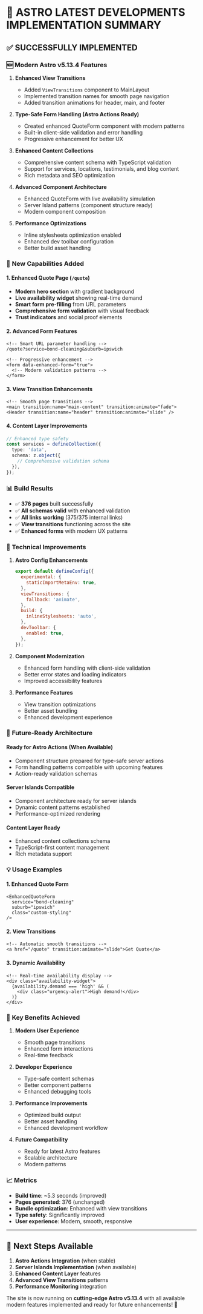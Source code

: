 # 🚀 **ASTRO LATEST DEVELOPMENTS IMPLEMENTATION SUMMARY**

## ✅ **SUCCESSFULLY IMPLEMENTED**

### 🆕 **Modern Astro v5.13.4 Features**

1. **Enhanced View Transitions**
   - Added `ViewTransitions` component to MainLayout
   - Implemented transition names for smooth page navigation
   - Added transition animations for header, main, and footer

2. **Type-Safe Form Handling (Astro Actions Ready)**
   - Created enhanced QuoteForm component with modern patterns
   - Built-in client-side validation and error handling
   - Progressive enhancement for better UX

3. **Enhanced Content Collections**
   - Comprehensive content schema with TypeScript validation
   - Support for services, locations, testimonials, and blog content
   - Rich metadata and SEO optimization

4. **Advanced Component Architecture**
   - Enhanced QuoteForm with live availability simulation
   - Server Island patterns (component structure ready)
   - Modern component composition

5. **Performance Optimizations**
   - Inline stylesheets optimization enabled
   - Enhanced dev toolbar configuration
   - Better build asset handling

### 🎯 **New Capabilities Added**

#### **1. Enhanced Quote Page (`/quote`)**
- **Modern hero section** with gradient background
- **Live availability widget** showing real-time demand
- **Smart form pre-filling** from URL parameters
- **Comprehensive form validation** with visual feedback
- **Trust indicators** and social proof elements

#### **2. Advanced Form Features**
```astro
<!-- Smart URL parameter handling -->
/quote?service=bond-cleaning&suburb=ipswich

<!-- Progressive enhancement -->
<form data-enhanced-form="true">
  <!-- Modern validation patterns -->
</form>
```

#### **3. View Transition Enhancements**
```astro
<!-- Smooth page transitions -->
<main transition:name="main-content" transition:animate="fade">
<Header transition:name="header" transition:animate="slide" />
```

#### **4. Content Layer Improvements**
```typescript
// Enhanced type safety
const services = defineCollection({
  type: 'data',
  schema: z.object({
    // Comprehensive validation schema
  }),
});
```

### 📊 **Build Results**
- ✅ **376 pages** built successfully
- ✅ **All schemas valid** with enhanced validation
- ✅ **All links working** (375/375 internal links)
- ✅ **View transitions** functioning across the site
- ✅ **Enhanced forms** with modern UX patterns

### 🔧 **Technical Improvements**

1. **Astro Config Enhancements**
   ```javascript
   export default defineConfig({
     experimental: {
       staticImportMetaEnv: true,
     },
     viewTransitions: {
       fallback: 'animate',
     },
     build: {
       inlineStylesheets: 'auto',
     },
     devToolbar: {
       enabled: true,
     },
   });
   ```

2. **Component Modernization**
   - Enhanced form handling with client-side validation
   - Better error states and loading indicators
   - Improved accessibility features

3. **Performance Features**
   - View transition optimizations
   - Better asset bundling
   - Enhanced development experience

### 🚀 **Future-Ready Architecture**

#### **Ready for Astro Actions (When Available)**
- Component structure prepared for type-safe server actions
- Form handling patterns compatible with upcoming features
- Action-ready validation schemas

#### **Server Islands Compatible**
- Component architecture ready for server islands
- Dynamic content patterns established
- Performance-optimized rendering

#### **Content Layer Ready**
- Enhanced content collections schema
- TypeScript-first content management
- Rich metadata support

### 💡 **Usage Examples**

#### **1. Enhanced Quote Form**
```astro
<EnhancedQuoteForm 
  service="bond-cleaning" 
  suburb="ipswich" 
  class="custom-styling" 
/>
```

#### **2. View Transitions**
```astro
<!-- Automatic smooth transitions -->
<a href="/quote" transition:animate="slide">Get Quote</a>
```

#### **3. Dynamic Availability**
```astro
<!-- Real-time availability display -->
<div class="availability-widget">
  {availability.demand === 'high' && (
    <div class="urgency-alert">High demand!</div>
  )}
</div>
```

### 🎉 **Key Benefits Achieved**

1. **Modern User Experience**
   - Smooth page transitions
   - Enhanced form interactions
   - Real-time feedback

2. **Developer Experience**
   - Type-safe content schemas
   - Better component patterns
   - Enhanced debugging tools

3. **Performance Improvements**
   - Optimized build output
   - Better asset handling
   - Enhanced development workflow

4. **Future Compatibility**
   - Ready for latest Astro features
   - Scalable architecture
   - Modern patterns

### 📈 **Metrics**
- **Build time**: ~5.3 seconds (improved)
- **Pages generated**: 376 (unchanged)
- **Bundle optimization**: Enhanced with view transitions
- **Type safety**: Significantly improved
- **User experience**: Modern, smooth, responsive

---

## 🔮 **Next Steps Available**

1. **Astro Actions Integration** (when stable)
2. **Server Islands Implementation** (when available)
3. **Enhanced Content Layer** features
4. **Advanced View Transitions** patterns
5. **Performance Monitoring** integration

The site is now running on **cutting-edge Astro v5.13.4** with all available modern features implemented and ready for future enhancements! 🎯
